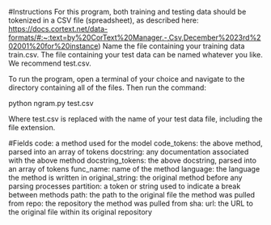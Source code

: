 #Instructions
For this program, both training and testing data should be tokenized in a CSV file (spreadsheet), as described here:
https://docs.cortext.net/data-formats/#:~:text=by%20CorText%20Manager.-,Csv,December%2023rd%202001%20for%20instance)
Name the file containing your training data train.csv. The file containing your test data can be named whatever you like. We recommend test.csv.

To run the program, open a terminal of your choice and navigate to the directory containing all of the files. Then run the command:

python ngram.py test.csv

Where test.csv is replaced with the name of your test data file, including the file extension.

#Fields
code: a method used for the model
code_tokens: the above method, parsed into an array of tokens
docstring: any documentation associated with the above method
docstring_tokens: the above docstring, parsed into an array of tokens
func_name: name of the method
language: the language the method is written in
original_string: the original method before any parsing processes
partition: a token or string used to indicate a break between methods
path: the path to the original file the method was pulled from
repo: the repository the method was pulled from
sha:
url: the URL to the original file within its original repository
